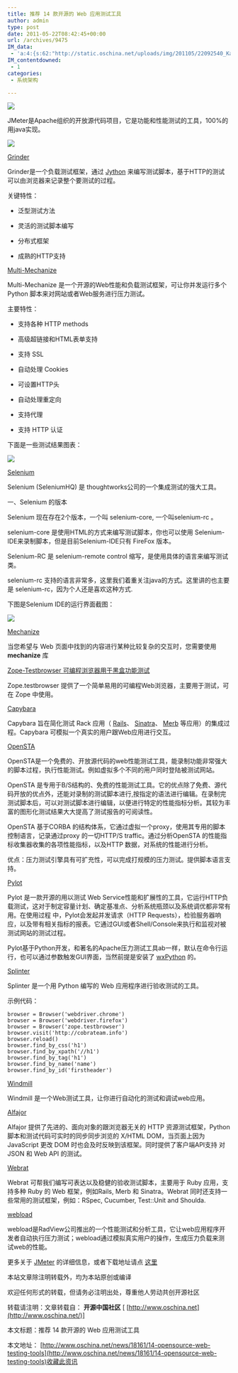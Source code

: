 ```yaml
---
title: 推荐 14 款开源的 Web 应用测试工具
author: admin
type: post
date: 2011-05-22T08:42:45+00:00
url: /archives/9475
IM_data:
 - 'a:4:{s:62:"http://static.oschina.net/uploads/img/201105/22092540_Ka0N.jpg";s:73:"http://blog.haohtml.com/wp-content/uploads/2011/05/e291_22092540_Ka0N.jpg";s:59:"http://www.oschina.net/uploads/img/201003/01171026_RWEE.png";s:73:"http://blog.haohtml.com/wp-content/uploads/2011/05/1759_01171026_RWEE.png";s:59:"http://www.oschina.net/uploads/img/201003/25213132_igf9.png";s:73:"http://blog.haohtml.com/wp-content/uploads/2011/05/9040_25213132_igf9.png";s:59:"http://www.oschina.net/uploads/img/200810/05102116_0HKi.gif";s:73:"http://blog.haohtml.com/wp-content/uploads/2011/05/40b1_05102116_0HKi.gif";}'
IM_contentdowned:
 - 1
categories:
 - 系统架构

---
```


[![](http://static.oschina.net/uploads/img/201105/22092540_Ka0N.jpg)](http://www.oschina.net/p/jmeter)

JMeter是Apache组织的开放源代码项目，它是功能和性能测试的工具，100%的用java实现。


![](http://www.oschina.net/uploads/img/201003/01171026_RWEE.png)

[Grinder](http://www.oschina.net/p/the+grinder)

Grinder是一个负载测试框架，通过 [Jython](http://www.oschina.net/p/jython) 来编写测试脚本，基于HTTP的测试可以由浏览器来记录整个要测试的过程。

关键特性：


- 泛型测试方法

- 灵活的测试脚本编写

- 分布式框架

- 成熟的HTTP支持


[Multi-Mechanize](http://www.oschina.net/p/multi-mechanize)

Multi-Mechanize 是一个开源的Web性能和负载测试框架，可让你并发运行多个 Python 脚本来对网站或者Web服务进行压力测试。


主要特性：


- 支持各种 HTTP methods

- 高级超链接和HTML表单支持

- 支持 SSL

- 自动处理 Cookies

- 可设置HTTP头

- 自动处理重定向

- 支持代理

- 支持 HTTP 认证


下面是一些测试结果图表：


![](http://www.oschina.net/uploads/img/201003/25213132_igf9.png)

[Selenium](http://www.oschina.net/p/selenium)

Selenium (SeleniumHQ) 是 thoughtworks公司的一个集成测试的强大工具。


一、Selenium 的版本


Selenium 现在存在2个版本，一个叫 selenium-core, 一个叫selenium-rc 。


selenium-core 是使用HTML的方式来编写测试脚本，你也可以使用 Selenium-IDE来录制脚本，但是目前Selenium-IDE只有 FireFox 版本。


Selenium-RC 是 selenium-remote control 缩写，是使用具体的语言来编写测试类。


selenium-rc 支持的语言非常多，这里我们着重关注java的方式。这里讲的也主要是 selenium-rc，因为个人还是喜欢这种方式.


下图是Selenium IDE的运行界面截图：


![](http://www.oschina.net/uploads/img/200810/05102116_0HKi.gif)

[Mechanize](http://www.oschina.net/p/mechanize)

当您希望与 Web 页面中找到的内容进行某种比较复杂的交互时，您需要使用 **mechanize** 库


[Zope-Testbrowser 可编程浏览器用于黑盒功能测试](http://pypi.python.org/pypi/zope.testbrowser)

Zope.testbrowser 提供了一个简单易用的可编程Web浏览器，主要用于测试，可在 Zope 中使用。


[Capybara](https://github.com/jnicklas/capybara)

Capybara 旨在简化测试 Rack 应用（ [Rails](http://www.oschina.net/p/ruby+on+rails)、 [Sinatra](http://www.oschina.net/p/sinatra)、 [Merb](http://www.oschina.net/p/merb) 等应用）的集成过程。Capybara 可模拟一个真实的用户跟Web应用进行交互。


[OpenSTA](http://www.oschina.net/p/opensta)

OpenSTA是一个免费的、开放源代码的web性能测试工具，能录制功能非常强大的脚本过程，执行性能测试。例如虚拟多个不同的用户同时登陆被测试网站。


OpenSTA 是专用于B/S结构的、免费的性能测试工具。它的优点除了免费、源代码开放的优点外，还能对录制的测试脚本进行,按指定的语法进行编辑。在录制完测试脚本后，可以对测试脚本进行编辑，以便进行特定的性能指标分析。其较为丰富的图形化测试结果大大提高了测试报告的可阅读性。


OpenSTA 基于CORBA 的结构体系，它通过虚拟一个proxy，使用其专用的脚本控制语言，记录通过proxy 的一切HTTP/S traffic。通过分析OpenSTA 的性能指标收集器收集的各项性能指标，以及HTTP 数据，对系统的性能进行分析。


优点：压力测试引擎具有可扩充性，可以完成打规模的压力测试。提供脚本语言支持。


[Pylot](http://www.oschina.net/p/pylot)

Pylot 是一款开源的用以测试 Web Service性能和扩展性的工具，它运行HTTP负载测试，这对于制定容量计划、确定基准点、分析系统瓶颈以及系统调优都非常有用。在使用过程 中，Pylot会发起并发请求（HTTP Requests），检验服务器响应，以及带有相关指标的报表。它通过GUI或者Shell/Console来执行和监视对被测试网站的测试过程。


Pylot基于Python开发，和著名的Apache压力测试工具ab一样，默认在命令行运行，也可以通过参数触发GUI界面，当然前提是安装了 [wxPython](http://www.oschina.net/p/wxpython) 的。


[Splinter](http://www.oschina.net/p/splinter)

Splinter 是一个用 Python 编写的 Web 应用程序进行验收测试的工具。


示例代码：


```
browser = Browser('webdriver.chrome')
browser = Browser('webdriver.firefox')
browser = Browser('zope.testbrowser')
browser.visit('http://cobrateam.info')
browser.reload()
browser.find_by_css('h1')
browser.find_by_xpath('//h1')
browser.find_by_tag('h1')
browser.find_by_name('name')
browser.find_by_id('firstheader')
```

[Windmill](http://www.oschina.net/p/windmill)

Windmill 是一个Web测试工具，让你进行自动化的测试和调试web应用。


[Alfajor](http://www.oschina.net/p/alfajor)

Alfajor 提供了先进的、面向对象的跟浏览器无关的 HTTP 资源测试框架，Python 脚本和测试代码可实时的同步同步浏览的 X/HTML DOM，当页面上因为 JavaScript 更改 DOM 时也会及时反映到该框架。同时提供了客户端API支持 对 JSON 和 Web API 的测试。


[Webrat](http://www.oschina.net/p/webrat)

Webrat 可帮我们编写可表达以及稳健的验收测试脚本，主要用于 Ruby 应用，支持多种 Ruby 的 Web 框架，例如Rails, Merb 和 Sinatra。Webrat 同时还支持一些常用的测试框架，例如：RSpec, Cucumber, Test::Unit and Shoulda.


[webload](http://www.oschina.net/p/webload)

webload是RadView公司推出的一个性能测试和分析工具，它让web应用程序开发者自动执行压力测试；webload通过模拟真实用户的操作，生成压力负载来测试web的性能。


更多关于 [JMeter](http://www.oschina.net/p/jmeter) 的详细信息，或者下载地址请点 [这里](http://www.oschina.net/action/project/go?id=1163&p=download)

本站文章除注明转载外，均为本站原创或编译

欢迎任何形式的转载，但请务必注明出处，尊重他人劳动共创开源社区

转载请注明：文章转载自： **开源中国社区** [ [http://www.oschina.net](http://www.oschina.net/)]

本文标题：推荐 14 款开源的 Web 应用测试工具

本文地址： [http://www.oschina.net/news/18161/14-opensource-web-testing-tools](http://www.oschina.net/news/18161/14-opensource-web-testing-tools)收藏此资讯